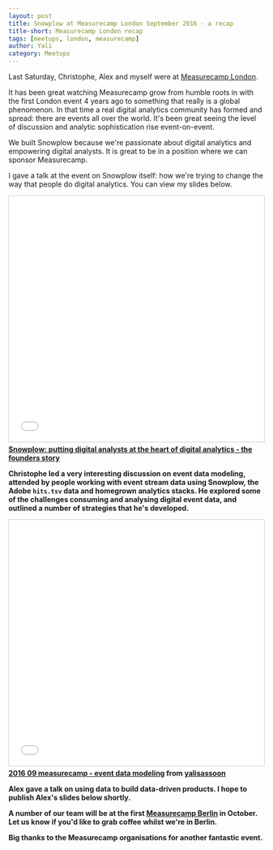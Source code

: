 ```yaml
---
layout: post
title: Snowplow at Measurecamp London September 2016 - a recap
title-short: Measurecamp London recap
tags: [meetups, london, measurecamp]
author: Yali
category: Meetups
---
```


Last Saturday, Christophe, Alex and myself were at [Measurecamp London][measurecamp-london].

It has been great watching Measurecamp grow from humble roots in with the first London event 4 years ago to something that really is a global phenomenon. In that time a real digital analytics community has formed and spread: there are events all over the world. It's been great seeing the level of discussion and analytic sophistication rise event-on-event.

We built Snowplow because we're passionate about digital analytics and empowering digital analysts. It is great to be in a position where we can sponsor Measurecamp.

I gave a talk at the event on Snowplow itself: how we're trying to change the way that people do digital analytics. You can view my slides below.

<iframe src="//www.slideshare.net/slideshow/embed_code/key/n9QFbjcDGxNR5U" width="595" height="485" frameborder="0" marginwidth="0" marginheight="0" scrolling="no" style="border:1px solid #CCC; border-width:1px; margin-bottom:5px; max-width: 100%;" allowfullscreen> </iframe> <div style="margin-bottom:5px"> <strong> <a href="//www.slideshare.net/yalisassoon/snowplow-putting-digital-analysts-at-the-heart-of-digital-analytics-the-founders-story" title="Snowplow: putting digital analysts at the heart of digital analytics - the founders story" target="_blank">Snowplow: putting digital analysts at the heart of digital analytics - the founders story</a>  </div>

<!--more-->

Christophe led a very interesting discussion on event data modeling, attended by people working with event stream data using Snowplow, the Adobe `hits.tsv` data and homegrown analytics stacks. He explored some of the challenges consuming and analysing digital event data, and outlined a number of strategies that he's developed.

<iframe src="//www.slideshare.net/slideshow/embed_code/key/nHOsjAILfp0z8w" width="595" height="485" frameborder="0" marginwidth="0" marginheight="0" scrolling="no" style="border:1px solid #CCC; border-width:1px; margin-bottom:5px; max-width: 100%;" allowfullscreen> </iframe> <div style="margin-bottom:5px"> <strong> <a href="//www.slideshare.net/yalisassoon/2016-09-measurecamp-event-data-modeling" title="2016 09 measurecamp - event data modeling" target="_blank">2016 09 measurecamp - event data modeling</a> </strong> from <strong><a href="//www.slideshare.net/yalisassoon" target="_blank">yalisassoon</a></strong> </div>

Alex gave a talk on using data to build data-driven products. I hope to publish Alex's slides below shortly.

A number of our team will be at the first [Measurecamp Berlin][measurecamp-berlin] in October. Let us know if you'd like to grab coffee whilst we're in Berlin.

Big thanks to the Measurecamp organisations for another fantastic event.




[measurecamp-london]: http://london.measurecamp.org/
[measurecamp-berlin]: http://berlin.measurecamp.org/